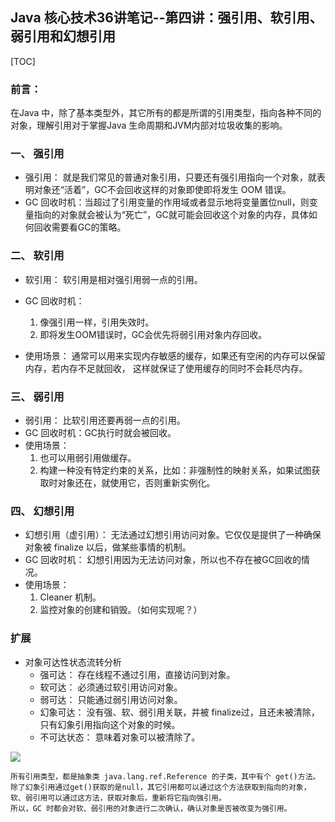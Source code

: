## Java 核心技术36讲笔记--第四讲：强引用、软引用、弱引用和幻想引用
[TOC]

### 前言：
在Java 中，除了基本类型外，其它所有的都是所谓的引用类型，指向各种不同的对象，理解引用对于掌握Java 
生命周期和JVM内部对垃圾收集的影响。

### 一、 强引用
+ 强引用： 就是我们常见的普通对象引用，只要还有强引用指向一个对象，就表明对象还“活着”，GC不会回收这样的对象即使即将发生 OOM 错误。
+ GC 回收时机：当超过了引用变量的作用域或者显示地将变量置位null，则变量指向的对象就会被认为“死亡”，GC就可能会回收这个对象的内存，具体如何回收需要看GC的策略。

### 二、 软引用
+ 软引用： 软引用是相对强引用弱一点的引用。
+ GC 回收时机： 
	1. 像强引用一样，引用失效时。
	2. 即将发生OOM错误时，GC会优先将弱引用对象内存回收。

+ 使用场景： 通常可以用来实现内存敏感的缓存，如果还有空闲的内存可以保留内存，若内存不足就回收，
这样就保证了使用缓存的同时不会耗尽内存。

### 三、 弱引用
+ 弱引用： 比软引用还要再弱一点的引用。
+ GC 回收时机：GC执行时就会被回收。
+ 使用场景：
	1. 也可以用弱引用做缓存。
	2. 构建一种没有特定约束的关系，比如：非强制性的映射关系，如果试图获取时对象还在，就使用它，否则重新实例化。

### 四、 幻想引用
+ 幻想引用（虚引用）： 无法通过幻想引用访问对象。它仅仅是提供了一种确保对象被 finalize 以后，做某些事情的机制。
+ GC 回收时机： 幻想引用因为无法访问对象，所以也不存在被GC回收的情况。
+ 使用场景： 
	1. Cleaner 机制。
	2. 监控对象的创建和销毁。（如何实现呢？）

### 扩展
+ 对象可达性状态流转分析 
	+ 强可达： 存在线程不通过引用，直接访问到对象。
	+ 软可达： 必须通过软引用访问对象。
	+ 弱可达： 只能通过弱引用访问对象。
	+ 幻象可达： 没有强、软、弱引用关联，并被 finalize过，且还未被清除，只有幻象引用指向这个对象的时候。
	+ 不可达状态： 意味着对象可以被清除了。

<img src="https://static001.geekbang.org/resource/image/36/b0/36d3c7b158eda9421ef32463cb4d4fb0.png"/>
	
	所有引用类型，都是抽象类 java.lang.ref.Reference 的子类，其中有个 get()方法。
	除了幻象引用通过get()获取的是null，其它引用都可以通过这个方法获取到指向的对象，软、弱引用可以通过这方法，获取对象后，重新将它指向强引用。
	所以，GC 时都会对软、弱引用的对象进行二次确认，确认对象是否被改变为强引用。
	


